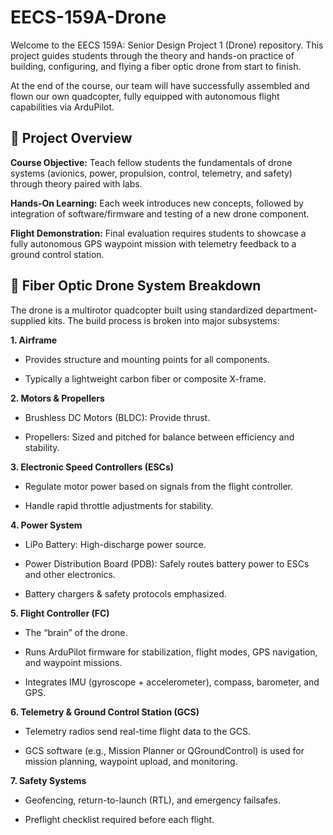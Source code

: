 # EECS-159A-Drone
Welcome to the EECS 159A: Senior Design Project 1 (Drone) repository. This project guides students through the theory and hands-on practice of building, configuring, and flying a fiber optic drone from start to finish.

At the end of the course, our team will have successfully assembled and flown our own quadcopter, fully equipped with autonomous flight capabilities via ArduPilot.

## 📌 Project Overview

**Course Objective:** Teach fellow students the fundamentals of drone systems (avionics, power, propulsion, control, telemetry, and safety) through theory paired with labs.

**Hands-On Learning:** Each week introduces new concepts, followed by integration of software/firmware and testing of a new drone component.

**Flight Demonstration:** Final evaluation requires students to showcase a fully autonomous GPS waypoint mission with telemetry feedback to a ground control station.

## 🔧 Fiber Optic Drone System Breakdown

The drone is a multirotor quadcopter built using standardized department-supplied kits. The build process is broken into major subsystems:

**1. Airframe**

- Provides structure and mounting points for all components.

- Typically a lightweight carbon fiber or composite X-frame.

**2. Motors & Propellers**

- Brushless DC Motors (BLDC): Provide thrust.

- Propellers: Sized and pitched for balance between efficiency and stability.

**3. Electronic Speed Controllers (ESCs)**

- Regulate motor power based on signals from the flight controller.

- Handle rapid throttle adjustments for stability.

**4. Power System**

- LiPo Battery: High-discharge power source.

- Power Distribution Board (PDB): Safely routes battery power to ESCs and other electronics.

- Battery chargers & safety protocols emphasized.

**5. Flight Controller (FC)**

- The “brain” of the drone.

- Runs ArduPilot firmware for stabilization, flight modes, GPS navigation, and waypoint missions.

- Integrates IMU (gyroscope + accelerometer), compass, barometer, and GPS.

**6. Telemetry & Ground Control Station (GCS)**

- Telemetry radios send real-time flight data to the GCS.

- GCS software (e.g., Mission Planner or QGroundControl) is used for mission planning, waypoint upload, and monitoring.

**7. Safety Systems**

- Geofencing, return-to-launch (RTL), and emergency failsafes.

- Preflight checklist required before each flight.
